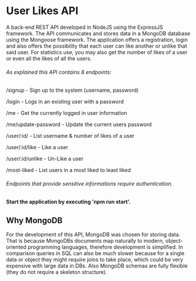 # User Likes API
 
A back-end REST API developed in NodeJS using the ExpressJS framework. The API communicates and stores data in a MongoDB database using the Mongoose framework.
The application offers a registration, login and also offers the possibility that each user can like another or unlike that said user. 
For statistics use, you may also get the number of likes of a user or even all the likes of all the users.

###### As explained this API contains 8 endpoints: 

/signup - Sign up to the system (username, password)

/login - Logs in an existing user with a password

/me - Get the currently logged in user information

/me/update-password - Update the current users password

/user/:id/ - List username & number of likes of a user

/user/:id/like - Like a user

/user/:id/unlike - Un-Like a user

/most-liked - List users in a most liked to least liked


###### Endpoints that provide sensitive informations require authentication.

#### Start the application by executing 'npm run start'.

## Why MongoDB
For the development of this API, MongoDB was chosen for storing data.
That is because MongoDBs documents map naturally to modern, object-oriented programming languages, therefore development is simplified. In comparison queries in SQL can also be much slower because for a single data or object they might require joins to take place, which could be very expensive with large data in DBs. Also MongoDB schemas are fully flexible (they do not require a skeleton structure).
